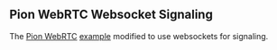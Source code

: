 ## Pion WebRTC Websocket Signaling
The [Pion WebRTC](https://github.com/pion/webrtc) [example](https://github.com/pion/mediadevices/tree/master/examples/webrtc) modified to use websockets for signaling.

